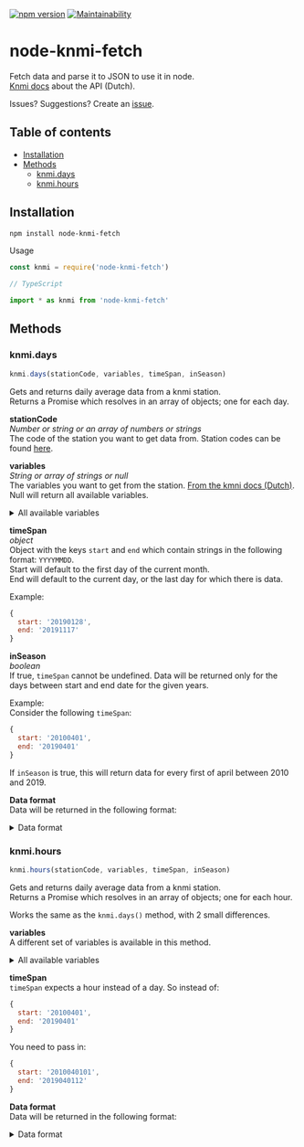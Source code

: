 [![npm version](https://badge.fury.io/js/node-knmi-fetch.svg)](https://badge.fury.io/js/node-knmi-fetch)
[![Maintainability](https://api.codeclimate.com/v1/badges/b577bf1f979962766be6/maintainability)](https://codeclimate.com/github/jeroentvb/node-knmi-fetch/maintainability)

# node-knmi-fetch
Fetch data and parse it to JSON to use it in node.  
[Knmi docs](https://www.knmi.nl/kennis-en-datacentrum/achtergrond/data-ophalen-vanuit-een-script) about the API (Dutch).

Issues? Suggestions? Create an [issue](https://github.com/jeroentvb/node-knmi-fetch/issues/new).

## Table of contents
* [Installation](#installation)
* [Methods](#methods)
  * [knmi.days](#knmi.days)
  * [knmi.hours](#knmi.hours)

## Installation
```sh
npm install node-knmi-fetch
```

Usage
```js
const knmi = require('node-knmi-fetch')

// TypeScript

import * as knmi from 'node-knmi-fetch' 
```

## Methods
### knmi.days
```js
knmi.days(stationCode, variables, timeSpan, inSeason)
```
Gets and returns daily average data from a knmi station.  
Returns a Promise which resolves in an array of objects; one for each day.

**stationCode**  
*Number or string or an array of numbers or strings*  
The code of the station you want to get data from. Station codes can be found [here](http://projects.knmi.nl/klimatologie/metadata/index.html).

**variables**  
*String or array of strings or null*  
The variables you want to get from the station. [From the kmni docs (Dutch)](https://www.knmi.nl/kennis-en-datacentrum/achtergrond/data-ophalen-vanuit-een-script).  
Null will return all available variables.

<details>
<summary>All available variables</summary>

You can also specify a collection of variables using the following identifiers:
```
WIND = DDVEC:FG:FHX:FHX:FX wind
TEMP = TG:TN:TX:T10N temperature
SUNR = SQ:SP:Q Sunshine duration and global radiation
PRCP = DR:RH:EV24 precipitation and potential evaporation
PRES = PG:PGX:PGN pressure at sea level
VICL = VVN:VVX:NG visibility and clouds
MSTR = UG:UX:UN humidity
ALL  = All variables
Default is ALL.
```

You can also specify individual variables.

```
# YYYYMMDD = Date (YYYY=year MM=month DD=day); 
# DDVEC    = Vector mean wind direction in degrees (360=north, 90=east, 180=south, 270=west, 0=calm/variable); 
# FHVEC    = Vector mean windspeed (in 0.1 m/s); 
# FG       = Daily mean windspeed (in 0.1 m/s); 
# FHX      = Maximum hourly mean windspeed (in 0.1 m/s); 
# FHXH     = Hourly division in which FHX was measured; 
# FHN      = Minimum hourly mean windspeed (in 0.1 m/s); 
# FHNH     = Hourly division in which FHN was measured; 
# FXX      = Maximum wind gust (in 0.1 m/s); 
# FXXH     = Hourly division in which FXX was measured; 
# TG       = Daily mean temperature in (0.1 degrees Celsius); 
# TN       = Minimum temperature (in 0.1 degrees Celsius); 
# TNH      = Hourly division in which TN was measured; 
# TX       = Maximum temperature (in 0.1 degrees Celsius); 
# TXH      = Hourly division in which TX was measured; 
# T10N     = Minimum temperature at 10 cm above surface (in 0.1 degrees Celsius); 
# T10NH    = 6-hourly division in which T10N was measured; 6=0-6 UT, 12=6-12 UT, 18=12-18 UT, 24=18-24 UT
# SQ       = Sunshine duration (in 0.1 hour) calculated from global radiation (-1 for <0.05 hour); 
# SP       = Percentage of maximum potential sunshine duration; 
# Q        = Global radiation (in J/cm2); 
# DR       = Precipitation duration (in 0.1 hour); 
# RH       = Daily precipitation amount (in 0.1 mm) (-1 for <0.05 mm); 
# RHX      = Maximum hourly precipitation amount (in 0.1 mm) (-1 for <0.05 mm); 
# RHXH     = Hourly division in which RHX was measured; 
# EV24     = Potential evapotranspiration (Makkink) (in 0.1 mm); 
# PG       = Daily mean sea level pressure (in 0.1 hPa) calculated from 24 hourly values; 
# PX       = Maximum hourly sea level pressure (in 0.1 hPa); 
# PXH      = Hourly division in which PX was measured; 
# PN       = Minimum hourly sea level pressure (in 0.1 hPa); 
# PNH      = Hourly division in which PN was measured; 
# VVN      = Minimum visibility; 0: <100 m, 1:100-200 m, 2:200-300 m,..., 49:4900-5000 m, 50:5-6 km, 56:6-7 km, 57:7-8 km,..., 79:29-30 km, 80:30-35 km, 81:35-40 km,..., 89: >70 km)
# VVNH     = Hourly division in which VVN was measured; 
# VVX      = Maximum visibility; 0: <100 m, 1:100-200 m, 2:200-300 m,..., 49:4900-5000 m, 50:5-6 km, 56:6-7 km, 57:7-8 km,..., 79:29-30 km, 80:30-35 km, 81:35-40 km,..., 89: >70 km)
# VVXH     = Hourly division in which VVX was measured; 
# NG       = Mean daily cloud cover (in octants, 9=sky invisible); 
# UG       = Daily mean relative atmospheric humidity (in percents); 
# UX       = Maximum relative atmospheric humidity (in percents); 
# UXH      = Hourly division in which UX was measured; 
# UN       = Minimum relative atmospheric humidity (in percents); 
# UNH      = Hourly division in which UN was measured; 
```

</details>

**timeSpan**  
*object*  
Object with the keys `start` and `end` which contain strings in the following format: `YYYYMMDD`.  
Start will default to the first day of the current month.  
End will default to the current day, or the last day for which there is data.  
  
Example:
```js
{
  start: '20190128',
  end: '20191117'
}
```
  
**inSeason**  
*boolean*  
If true, `timeSpan` cannot be undefined. Data will be returned only for the days between start and end date for the given years.  
  
Example:  
Consider the following `timeSpan`:
```js
{
  start: '20100401',
  end: '20190401'
}
```
If `inSeason` is true, this will return data for every first of april between 2010 and 2019.

**Data format**  
Data will be returned in the following format:  

<details>

<summary>Data format</summary>

```json
[
    {
        "station": {
            "name": "DE BILT",
            "code": 260,
            "coordinates": {
                "lat": 52.1,
                "lng": 5.18
            },
            "altitude": 1.9
        },
        "data": [
            {
                "STN": "260",
                "YYYYMMDD": "20190114",
                "HH": "1",
                "DD": "310",
                "FH": "60",
                "FF": "70",
                "FX": "130"
            },
            {
                "STN": "260",
                "YYYYMMDD": "20190115",
                "HH": "1",
                "DD": "240",
                "FH": "30",
                "FF": "30",
                "FX": "50"
            },
            {
                "STN": "260",
                "YYYYMMDD": "20190116",
                "HH": "1",
                "DD": "230",
                "FH": "60",
                "FF": "60",
                "FX": "110"
            }
        ]
    }
]
```
</details>

### knmi.hours
```js
knmi.hours(stationCode, variables, timeSpan, inSeason)
```
Gets and returns daily average data from a knmi station.  
Returns a Promise which resolves in an array of objects; one for each hour.  

Works the same as the `knmi.days()` method, with 2 small differences.

**variables**  
A different set of variables is available in this method.

<details>
<summary>All available variables</summary>

You can also specify a collection of variables using the following identifiers:
```
WIND = DD:FH:FF:FX     Wind
TEMP = T:T10N:TD       Temperatuur
SUNR = SQ:Q            Zonneschijnduur en globale straling
PRCP = DR:RH           Neerslag en potentiële verdamping
VICL = VV:N:U          Zicht, bewolking en relatieve vochtigheid
WEER = M:R:S:O:Y:WW    Weerverschijnselen, weertypen
ALL alle variabelen
```

You can also specify individual variables.

```
# YYYYMMDD = datum (YYYY=jaar,MM=maand,DD=dag); 
# HH       = tijd (HH=uur, UT.12 UT=13 MET, 14 MEZT. Uurvak 05 loopt van 04.00 UT tot 5.00 UT; 
# DD       = Windrichting (in graden) gemiddeld over de laatste 10 minuten van het afgelopen uur (360=noord, 90=oost, 180=zuid, 270=west, 0=windstil 990=veranderlijk. Zie http://www.knmi.nl/kennis-en-datacentrum/achtergrond/klimatologische-brochures-en-boeken; 
# FH       = Uurgemiddelde windsnelheid (in 0.1 m/s). Zie http://www.knmi.nl/kennis-en-datacentrum/achtergrond/klimatologische-brochures-en-boeken; 
# FF       = Windsnelheid (in 0.1 m/s) gemiddeld over de laatste 10 minuten van het afgelopen uur; 
# FX       = Hoogste windstoot (in 0.1 m/s) over het afgelopen uurvak; 
# T        = Temperatuur (in 0.1 graden Celsius) op 1.50 m hoogte tijdens de waarneming; 
# T10N     = Minimumtemperatuur (in 0.1 graden Celsius) op 10 cm hoogte in de afgelopen 6 uur; 
# TD       = Dauwpuntstemperatuur (in 0.1 graden Celsius) op 1.50 m hoogte tijdens de waarneming; 
# SQ       = Duur van de zonneschijn (in 0.1 uren) per uurvak, berekend uit globale straling  (-1 for <0.05 uur); 
# Q        = Globale straling (in J/cm2) per uurvak; 
# DR       = Duur van de neerslag (in 0.1 uur) per uurvak; 
# RH       = Uursom van de neerslag (in 0.1 mm) (-1 voor <0.05 mm); 
# P        = Luchtdruk (in 0.1 hPa) herleid naar zeeniveau, tijdens de waarneming; 
# VV       = Horizontaal zicht tijdens de waarneming (0=minder dan 100m, 1=100-200m, 2=200-300m,..., 49=4900-5000m, 50=5-6km, 56=6-7km, 57=7-8km, ..., 79=29-30km, 80=30-35km, 81=35-40km,..., 89=meer dan 70km); 
# N        = Bewolking (bedekkingsgraad van de bovenlucht in achtsten), tijdens de waarneming 9=bovenlucht onzichtbaar); 
# U        = Relatieve vochtigheid (in procenten) op 1.50 m hoogte tijdens de waarneming; 
# WW       = Weercode (00-99), visueel(WW) of automatisch(WaWa) waargenomen, voor het actuele weer of het weer in het afgelopen uur. Zie http://bibliotheek.knmi.nl/scholierenpdf/weercodes_Nederland; 
# IX       = Weercode indicator voor de wijze van waarnemen op een bemand of automatisch station (1=bemand gebruikmakend van code uit visuele waarnemingen, 2,3=bemand en weggelaten (geen belangrijk weersverschijnsel, geen gegevens), 4=automatisch en opgenomen (gebruikmakend van code uit visuele waarnemingen), 5,6=automatisch en weggelaten (geen belangrijk weersverschijnsel, geen gegevens), 7=automatisch gebruikmakend van code uit automatische waarnemingen); 
# M        = Mist 0=niet voorgekomen, 1=wel voorgekomen in het voorgaande uur en/of tijdens de waarneming; 
# R        = Regen 0=niet voorgekomen, 1=wel voorgekomen in het voorgaande uur en/of tijdens de waarneming; 
# S        = Sneeuw 0=niet voorgekomen, 1=wel voorgekomen in het voorgaande uur en/of tijdens de waarneming; 
# O        = Onweer 0=niet voorgekomen, 1=wel voorgekomen in het voorgaande uur en/of tijdens de waarneming; 
# Y        = IJsvorming 0=niet voorgekomen, 1=wel voorgekomen in het voorgaande uur en/of tijdens de waarneming;
```

</details>

**timeSpan**  
`timeSpan` expects a hour instead of a day. So instead of:
```js
{
  start: '20100401',
  end: '20190401'
}
```
You need to pass in:
```js
{
  start: '2010040101',
  end: '2019040112'
}
```

**Data format**  
Data will be returned in the following format:  

<details>

<summary>Data format</summary>

```json
[
    {
        "station": {
            "name": "DE BILT",
            "code": 260,
            "coordinates": {
                "lat": 52.1,
                "lng": 5.18
            },
            "altitude": 1.9
        },
        "data": [
            {
                "STN": "260",
                "YYYYMMDD": "20190114",
                "HH": "1",
                "DD": "310",
                "FH": "60",
                "FF": "70",
                "FX": "130"
            },
            {
                "STN": "260",
                "YYYYMMDD": "20190115",
                "HH": "1",
                "DD": "240",
                "FH": "30",
                "FF": "30",
                "FX": "50"
            },
            {
                "STN": "260",
                "YYYYMMDD": "20190116",
                "HH": "1",
                "DD": "230",
                "FH": "60",
                "FF": "60",
                "FX": "110"
            }
        ]
    }
]
```
</details>